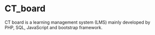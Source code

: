 # CT_board
CT board is a learning management system (LMS) mainly developed by PHP, SQL, JavaScript and bootstrap framework.
